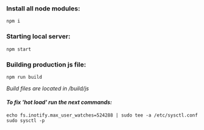 ### Install all node modules:
```
npm i
```

### Starting local server:
```
npm start
```

### Building production js file:
```
npm run build
```
*Build files are located in /build/js*

#### *To fix 'hot load' run the next commands:*
```
echo fs.inotify.max_user_watches=524288 | sudo tee -a /etc/sysctl.conf
sudo sysctl -p
```